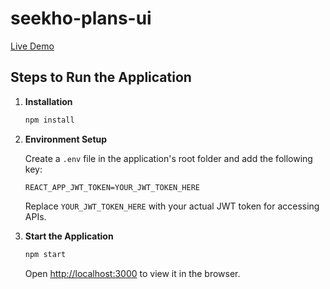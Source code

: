 # seekho-plans-ui

[Live Demo](https://seekho-plans.netlify.app/)

## Steps to Run the Application

1. **Installation**

   ```bash
   npm install
   ```

2. **Environment Setup**

   Create a `.env` file in the application's root folder and add the following key:

   ```
   REACT_APP_JWT_TOKEN=YOUR_JWT_TOKEN_HERE
   ```

   Replace `YOUR_JWT_TOKEN_HERE` with your actual JWT token for accessing APIs.

3. **Start the Application**

   ```bash
   npm start
   ```

   Open [http://localhost:3000](http://localhost:3000) to view it in the browser.

